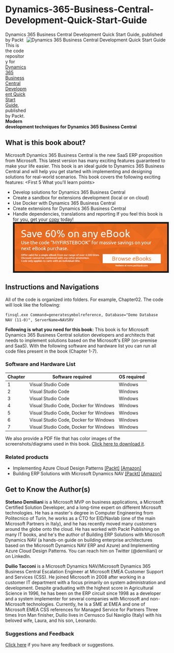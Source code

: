 # Dynamics-365-Business-Central-Development-Quick-Start-Guide
Dynamics 365 Business Central Development Quick Start Guide, published by Packt
 <a href="https://www.packtpub.com/business/dynamics-365-business-central-development-quick-start-guide?utm_source=github&utm_medium=repository&utm_campaign=9781789347463"><img src="https://dz13w8afd47il.cloudfront.net/sites/default/files/imagecache/ppv4_main_book_cover/B11277.png" alt="Dynamics 365 Business Central Development Quick Start Guide" height="256px" align="right"></a>
 This is the code repository for [Dynamics 365 Business Central Development Quick Start Guide](https://www.packtpub.com/business/dynamics-365-business-central-development-quick-start-guide?utm_source=github&utm_medium=repository&utm_campaign=9781789347463), published by Packt.
 **Modern development techniques for Dynamics 365 Business Central**
 
 ## What is this book about?
Microsoft Dynamics 365 Business Central is the new SaaS ERP proposition from Microsoft. This latest version has many exciting features guaranteed to make your life easier. This book is an ideal guide to Dynamics 365 Business Central and will help you get started with implementing and designing solutions for real-world scenarios.
 This book covers the following exciting features: <First 5 What you'll learn points>
* Develop solutions for Dynamics 365 Business Central
* Create a sandbox for extensions development (local or on cloud)
* Use Docker with Dynamics 365 Business Central
* Create extensions for Dynamics 365 Business Central
* Handle dependencies, translations and reporting
 If you feel this book is for you, get your [copy](https://www.amazon.com/dp/1789347467) today!
 <a href="https://www.packtpub.com/?utm_source=github&utm_medium=banner&utm_campaign=GitHubBanner"><img src="https://raw.githubusercontent.com/PacktPublishing/GitHub/master/GitHub.png" 
alt="https://www.packtpub.com/" border="5" /></a>

 ## Instructions and Navigations
All of the code is organized into folders. For example, Chapter02.
 The code will look like the following:
```
finsql.exe Command=generatesymbolreference, Database="Demo Database NAV (11-0)", ServerName=NAVSRV
```

 **Following is what you need for this book:**
This book is for Microsoft Dynamics 365 Business Central solution developers and architects that needs to implement solutions based on the Microsoft's ERP (on-premise and SaaS).
 With the following software and hardware list you can run all code files present in the book (Chapter 1-7).
 
 ### Software and Hardware List
 | Chapter | Software required                       | OS required  |
| -------- | ----------------------------------------| -------------|
| 1        | Visual Studio Code                      |    Windows   |
| 2        | Visual Studio Code                      |    Windows   |
| 3        | Visual Studio Code                      |    Windows   |
| 4        | Visual Studio Code, Docker for Windows  |    Windows   |
| 5        | Visual Studio Code, Docker for Windows  |    Windows   |
| 6        | Visual Studio Code, Docker for Windows  |    Windows   |
| 7        | Visual Studio Code, Docker for Windows  |    Windows   |
 We also provide a PDF file that has color images of the screenshots/diagrams used in this book. [Click here to download it](https://www.packtpub.com/sites/default/files/downloads/Dynamics365BusinessCentralDevelopmentQuickStartGuide_ColorImages.pdf).
 
 ### Related products <Other books you may enjoy>
* Implementing Azure Cloud Design Patterns [[Packt]](https://www.packtpub.com/virtualization-and-cloud/implementing-azure-cloud-design-patterns?utm_source=github&utm_medium=repository&utm_campaign=9781788393362) [[Amazon]](https://www.amazon.com/dp/1788393368)
 * Building ERP Solutions with Microsoft Dynamics NAV [[Packt]](https://www.packtpub.com/application-development/building-erp-solutions-microsoft-dynamics-nav?utm_source=github&utm_medium=repository&utm_campaign=9781787123083) [[Amazon]](https://www.amazon.com/dp/1787123081)
 
 ## Get to Know the Author(s)
**Stefano Demiliani**
is a Microsoft MVP on business applications, a Microsoft Certified Solution Developer, and a long-time expert on different Microsoft technologies.
 He has a master's degree in Computer Engineering from Politecnico of Turin, he works as a CTO for EID/Navlab (one of the main Microsoft Partners in Italy), and he has recently moved many customers around the globe onto the cloud.
 He has worked with Packt Publishing on many IT books, and he's the author of Building ERP Solutions with Microsoft Dynamics NAV (a hands-on guide on building enterprise architectures based on the Microsoft Dynamics NAV ERP and Azure) and Implementing Azure Cloud Design Patterns. You can reach him on Twitter (@demiliani) or on LinkedIn. 
 
 **Duilio Tacconi**
is a Microsoft Dynamics NAV/Microsoft Dynamics 365 Business Central Escalation Engineer at Microsoft EMEA Customer Support and Services (CSS). He joined Microsoft in 2008 after working in a
 customer IT department with a focus primarily on system administration and development. 
 Despite graduating with the highest score in Agricultural Science in 1996, he has been on the ERP circuit since 1998 as a developer and a system implementer for several companies with Microsoft and non-Microsoft technologies.
 Currently, he is a SME at EMEA and one of Microsoft EMEA CSS references for Managed Service for Partners
 Three times Iron Man finisher, Duilio lives in Cernusco Sul Naviglio (Italy) with his beloved wife, Laura, and his son, Leonardo.
 
 ### Suggestions and Feedback
[Click here](https://docs.google.com/forms/d/e/1FAIpQLSdy7dATC6QmEL81FIUuymZ0Wy9vH1jHkvpY57OiMeKGqib_Ow/viewform) if you have any feedback or suggestions.
